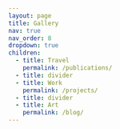 ```yaml
---
layout: page
title: Gallery
nav: true
nav_order: 8
dropdown: true
children:
  - title: Travel
    permalink: /publications/
  - title: divider
  - title: Work
    permalink: /projects/
  - title: divider
  - title: Art
    permalink: /blog/
---
```

